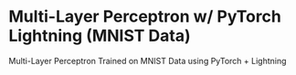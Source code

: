 # Multi-Layer Perceptron w/ PyTorch Lightning (MNIST Data)

Multi-Layer Perceptron Trained on MNIST Data using PyTorch + Lightning